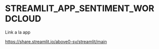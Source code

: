 # STREAMLIT_APP_SENTIMENT_WORDCLOUD

Link a la app

https://share.streamlit.io/above0-sv/streamlit/main

